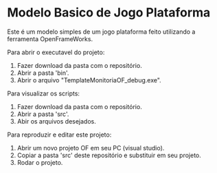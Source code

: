 # Modelo Basico de Jogo Plataforma
Este é um modelo simples de um jogo plataforma feito utilizando a ferramenta OpenFrameWorks.

Para abrir o executavel do projeto:
1. Fazer download da pasta com o repositório.
2. Abrir a pasta 'bin'.
3. Abrir o arquivo "TemplateMonitoriaOF_debug.exe".

Para visualizar os scripts:
1. Fazer download da pasta com o repositório.
2. Abrir a pasta 'src'.
3. Abir os arquivos desejados.

Para reproduzir e editar este projeto:
1. Abrir um novo projeto OF em seu PC (visual studio).
2. Copiar a pasta 'src' deste repositório e substituir em seu projeto.
3. Rodar o projeto.
